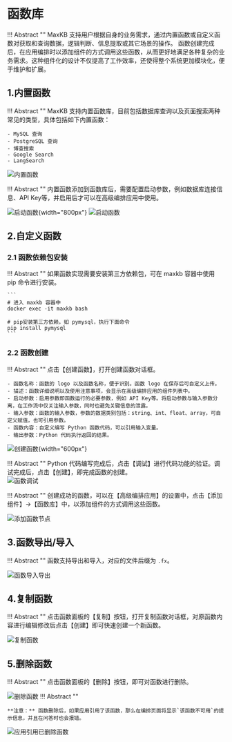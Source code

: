 # 函数库

!!! Abstract ""
    MaxKB 支持用户根据自身的业务需求，通过内置函数或自定义函数对获取和查询数据，逻辑判断、信息提取或其它场景的操作。
    函数创建完成后，在应用编排时以添加组件的方式调用这些函数，从而更好地满足各种复杂的业务需求。这种组件化的设计不仅提高了工作效率，还使得整个系统更加模块化，便于维护和扩展。      


## 1.内置函数

!!! Abstract ""
    MaxKB 支持内置函数库，目前包括数据库查询以及页面搜索两种常见的类型，具体包括如下内置函数：

    - MySQL 查询
    - PostgreSQL 查询
    - 博查搜索
    - Google Search
    - LangSearch

![内置函数](../../img/fx/system_fx.png)

!!! Abstract ""
    内置函数添加到函数库后，需要配置启动参数，例如数据库连接信息、API Key等，并启用后才可以在高级编排应用中使用。

![启动函数](../../img/fx/system_func_params1.png){width="800px"}
![启动函数](../../img/fx/system_func_params2.png)

## 2.自定义函数

### 2.1 函数依赖包安装

!!! Abstract ""
    如果函数实现需要安装第三方依赖包，可在 maxkb 容器中使用 pip 命令进行安装。

    ```
    # 进入 maxkb 容器中
    docker exec -it maxkb bash

    # pip安装第三方依赖，如 pymysql，执行下面命令
    pip install pymysql 
    ```


### 2.2 函数创建


!!! Abstract ""
    点击【创建函数】，打开创建函数对话框。

    - 函数名称：函数的 logo 以及函数名称，便于识别。函数 logo 在保存后可自定义上传。     
    - 描述：函数详细说明以及使用注意事项，会显示在高级编排应用的组件列表中。
    - 启动参数：启用参数即函数运行的必要参数，例如 API Key等。将启动参数与输入参数分离，在工作流中仅关注输入参数，同时也避免关键信息的泄露。
    - 输入参数：函数的输入参数，参数的数据类别包括：string、int、float、array，可自定义赋值，也可引用参数。 
    - 函数内容：自定义编写 Python 函数代码，可以引用输入变量。  
    - 输出参数：Python 代码执行返回的结果。


![创建函数](../../img/fx/add_fx.png){width="600px"}

!!! Abstract ""
    Python 代码编写完成后，点击【调试】进行代码功能的验证。调试完成后，点击【创建】，即完成函数的创建。  
![函数调试](../../img/fx/fx_debug.png)

!!! Abstract ""
    创建成功的函数，可以在【高级编排应用】的设置中，点击【添加组件】->【函数库】中，以添加组件的方式调用这些函数。

![添加函数节点](../../img/fx/use_fx.png)

## 3.函数导出/导入
    
!!! Abstract ""
    函数支持导出和导入，对应的文件后缀为 `.fx`。

![函数导入导出](../../img/fx/import_export_dx.png)
    

## 4.复制函数

!!! Abstract ""
    点击函数面板的【复制】按钮，打开复制函数对话框，对原函数内容进行编辑修改后点击【创建】即可快速创建一个新函数。

![复制函数](../../img/fx/copy_fx.png)

## 5.删除函数

!!! Abstract ""
    点击函数面板的【删除】按钮，即可对函数进行删除。

![删除函数](../../img/fx/del_fx.png)
!!! Abstract ""

    **注意：** 函数删除后，如果应用引用了该函数，那么在编排页面将显示`该函数不可用`的提示信息，并且在问答时也会报错。 

![应用引用已删除函数](../../img/fx/use_del_fx.png)
